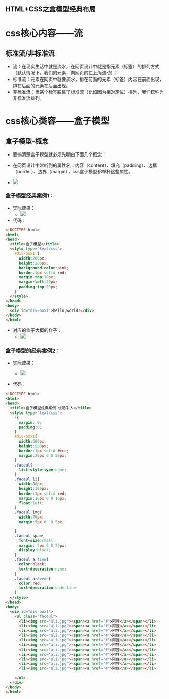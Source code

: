 HTML+CSS之盒模型经典布局
---


# css核心内容——流

## 标准流/非标准流

- 流：在现实生活中就是流水，在网页设计中就是指元素（标签）的排列方式（默认情况下，我们的元素，向网页的左上角流动）；
- 标准流：元素在网页中就像流水，排在前面的元素（标签）内容在前面出现，排在后面的元素在后面出现。
- 非标准流：当某个标签脱离了标准流（比如因为相对定位）排列，我们统称为非标准流排列。

# css核心类容——盒子模型

## 盒子模型-概念

- 要搞清楚盒子模型就必须先明白下面几个概念：
- 在网页设计中常听到的属性名：内容（content）、填充（padding）、边框（border）、边界（margin），css盒子模型都举杯这些属性。

- ![](http://i.imgur.com/3t2TA1K.png)

### 盒子模型经典案例1：
- 实际效果：
    - ![](http://i.imgur.com/SgBg1DB.png)
- 代码：
```html
<!DOCTYPE html>
<html>
<head>
  <title>盒子模型</title>
  <style type="text/css">
    #div-box1 {
      width:200px;
      height:200px;
      background-color:pink;
      border:1px solid red;
      margin-top:10px;
      margin-left:20px;
      padding-top:20px;
    }
  </style>
</head>
<body>
  <div id="div-box1">hello,world!</div>
</body>
</html>
```
- 对应的盒子大概的样子：
    - ![](http://i.imgur.com/xLxCWEJ.png)



### 盒子模型的经典案例2：
- 实际效果：
    - ![](http://i.imgur.com/FVzVBlc.png)

- 代码：
```html
<!DOCTYPE html>
<html>
<head>
  <title>盒子模型经典案例-优酷牛人</title>
  <style type="text/css">
    *{
      margin: 0;
      padding:0;
    }
    #div-box1{
      width:600px;
      height:500px;
      border:1px solid #ccc;
      margin:20px 0 0 50px;
    }
    .faceul{
      list-style-type:none;
    }
    .faceul li{
      width:80px;
      height:100px;
      border:1px solid red;
      margin:10px 0 0 10px;
      float:left;
    }
    .faceul img{
      width:70px;
      margin:5px 0  0 5px;

    }
    .faceul span{
      font-size:small;
      margin: 2px 0 0 25px;
      display:block;
    }
    .faceul a:link{
      color:black;
      text-decoration:none;
    }
    .faceul a:hover{
      color:red;
      text-decoration:underline;
    }
  </style>
</head>
<body>
  <div id="div-box1">
    <ul class="faceul">
      <li><img src="ali.jpg"><span><a href="#">阿狸</a></span></li>
      <li><img src="ali.jpg"><span><a href="#">阿狸</a></span></li>
      <li><img src="ali.jpg"><span><a href="#">阿狸</a></span></li>
      <li><img src="ali.jpg"><span><a href="#">阿狸</a></span></li>
      <li><img src="ali.jpg"><span><a href="#">阿狸</a></span></li>
      <li><img src="ali.jpg"><span><a href="#">阿狸</a></span></li>
      <li><img src="ali.jpg"><span><a href="#">阿狸</a></span></li>
      <li><img src="ali.jpg"><span><a href="#">阿狸</a></span></li>
      <li><img src="ali.jpg"><span><a href="#">阿狸</a></span></li>
      <li><img src="ali.jpg"><span><a href="#">阿狸</a></span></li>
      <li><img src="ali.jpg"><span><a href="#">阿狸</a></span></li>

    </ul>
  </div>
</body>
</html>
```
